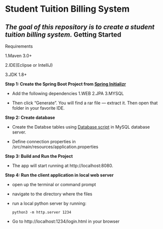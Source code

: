 # Student Tuition Billing System
*The goal of this repository is to create a student tuition billing system.*
Getting Started
-----
Requirements

1.Maven 3.0+

2.IDE(Eclipse or IntelliJ)

3.JDK 1.8+

**Step 1: Create the Spring Boot Project from [Spring Initializr](https://start.spring.io)**

- Add the following dependencies
1.WEB
2.JPA
3.MYSQL

- Then click “Generate”. You will find a rar file — extract it. Then open that folder in your favorite IDE.

**Step 2: Create database**

- Create the Databse tables using [Database script](https://github.com/AndreaNim/Student-Billying-System/tree/master/DB%20scripts) in MySQL database server.

- Define connection properties in /src/main/resources/application.properties

**Step 3: Build and Run the Project**

- The app will start running at http://localhost:8080.

**Step 4: Run the client application in local web server**

- open up the terminal or command prompt
- navigate to the directory where the files
- run a local python server by running:

    ```
    python3 -m http.server 1234
    ```

- Go to http://localhost:1234/login.html in your browser